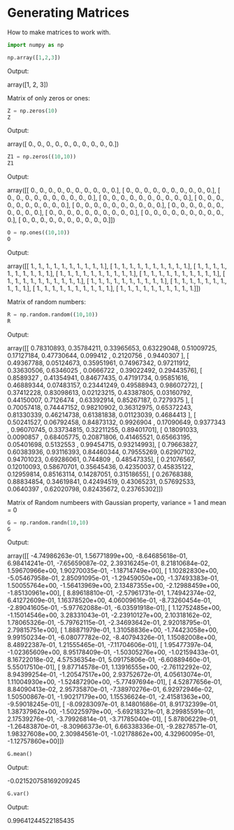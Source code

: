 
# Generating Matrices

How to make matrices to work with.


```python
import numpy as np

np.array([1,2,3])
```


Output:

array([1, 2, 3])



Matrix of only zeros or ones:


```python
Z = np.zeros(10)
Z
```




Output:

array([ 0.,  0.,  0.,  0.,  0.,  0.,  0.,  0.,  0.,  0.])




```python
Z1 = np.zeros((10,10))
Z1
```




Output:

array([[ 0.,  0.,  0.,  0.,  0.,  0.,  0.,  0.,  0.,  0.],
           [ 0.,  0.,  0.,  0.,  0.,  0.,  0.,  0.,  0.,  0.],
           [ 0.,  0.,  0.,  0.,  0.,  0.,  0.,  0.,  0.,  0.],
           [ 0.,  0.,  0.,  0.,  0.,  0.,  0.,  0.,  0.,  0.],
           [ 0.,  0.,  0.,  0.,  0.,  0.,  0.,  0.,  0.,  0.],
           [ 0.,  0.,  0.,  0.,  0.,  0.,  0.,  0.,  0.,  0.],
           [ 0.,  0.,  0.,  0.,  0.,  0.,  0.,  0.,  0.,  0.],
           [ 0.,  0.,  0.,  0.,  0.,  0.,  0.,  0.,  0.,  0.],
           [ 0.,  0.,  0.,  0.,  0.,  0.,  0.,  0.,  0.,  0.],
           [ 0.,  0.,  0.,  0.,  0.,  0.,  0.,  0.,  0.,  0.]])




```python
O = np.ones((10,10))
O
```




Output:

array([[ 1.,  1.,  1.,  1.,  1.,  1.,  1.,  1.,  1.,  1.],
           [ 1.,  1.,  1.,  1.,  1.,  1.,  1.,  1.,  1.,  1.],
           [ 1.,  1.,  1.,  1.,  1.,  1.,  1.,  1.,  1.,  1.],
           [ 1.,  1.,  1.,  1.,  1.,  1.,  1.,  1.,  1.,  1.],
           [ 1.,  1.,  1.,  1.,  1.,  1.,  1.,  1.,  1.,  1.],
           [ 1.,  1.,  1.,  1.,  1.,  1.,  1.,  1.,  1.,  1.],
           [ 1.,  1.,  1.,  1.,  1.,  1.,  1.,  1.,  1.,  1.],
           [ 1.,  1.,  1.,  1.,  1.,  1.,  1.,  1.,  1.,  1.],
           [ 1.,  1.,  1.,  1.,  1.,  1.,  1.,  1.,  1.,  1.],
           [ 1.,  1.,  1.,  1.,  1.,  1.,  1.,  1.,  1.,  1.]])



Matrix of random numbers:


```python
R = np.random.random((10,10))
R
```



Output:

array([[ 0.78310893,  0.35784211,  0.33965653,  0.63229048,  0.51009725,
             0.17127184,  0.47730644,  0.099412  ,  0.2120756 ,  0.9440307 ],
           [ 0.49367788,  0.05124673,  0.35951961,  0.74967342,  0.97211912,
             0.33630506,  0.6346025 ,  0.0666722 ,  0.39022492,  0.29443576],
           [ 0.8589327 ,  0.41354941,  0.84677435,  0.47191734,  0.95851616,
             0.46889344,  0.07483157,  0.23441249,  0.49588943,  0.98607272],
           [ 0.37412228,  0.83098613,  0.02123215,  0.43387805,  0.03160792,
             0.44150007,  0.7126474 ,  0.63392914,  0.85267187,  0.7279375 ],
           [ 0.70057418,  0.74447152,  0.98210902,  0.36312975,  0.65372243,
             0.81330339,  0.46214738,  0.61381838,  0.01123039,  0.4684413 ],
           [ 0.50241527,  0.06792458,  0.84873132,  0.9926904 ,  0.17090649,
             0.9377343 ,  0.96070745,  0.33734815,  0.32211255,  0.89401701],
           [ 0.18091033,  0.0090857 ,  0.68405775,  0.20871806,  0.41465521,
             0.65663195,  0.05401698,  0.5132553 ,  0.99454715,  0.93214993],
           [ 0.79663827,  0.60383936,  0.93116393,  0.84460344,  0.79555269,
             0.62907102,  0.94701023,  0.69286061,  0.744809  ,  0.48547335],
           [ 0.21076567,  0.12010093,  0.58670701,  0.35645436,  0.42350037,
             0.45835122,  0.12959814,  0.85163114,  0.14287051,  0.31518655],
           [ 0.26768388,  0.88834854,  0.34619841,  0.42494519,  0.43065231,
             0.57692533,  0.0640397 ,  0.62020798,  0.82435672,  0.23765302]])



Matrix of Random numbeers with Gaussian property, variance = 1 and mean = 0


```python
G = np.random.randn(10,10)
G
```



Output:

array([[ -4.74986263e-01,   1.56771899e+00,  -8.64685618e-01,
              6.98414241e-01,  -7.65659087e-02,   2.39316245e-01,
              8.21810684e-02,   1.59670966e+00,   1.90270035e-01,
             -1.18714749e+00],
           [  1.10282830e+00,  -5.05467958e-01,   2.85091095e-01,
             -1.29459050e+00,  -1.37493383e-01,   1.50055764e+00,
             -1.56413969e+00,   2.13487355e+00,  -2.12988459e+00,
             -1.85130961e+00],
           [  8.89618810e-01,  -2.57961731e-01,   1.74942374e-02,
              6.41272609e-01,   1.16378520e+00,   4.06009616e-01,
             -8.73260454e-01,  -2.89041605e-01,  -5.97762088e-01,
             -6.03591918e-01],
           [  1.12752485e+00,  -1.15014546e+00,   3.28331043e-01,
             -2.23910127e+00,   2.10318162e-02,   1.78065326e-01,
             -5.79762115e-01,  -2.34693642e-01,   2.92018795e-01,
              2.79815751e+00],
           [  1.88871979e-01,   1.31058836e+00,  -1.74423058e+00,
              9.99150234e-01,  -6.08077782e-02,  -8.40794326e-01,
              1.15082008e+00,   8.48922387e-01,   1.21555465e-01,
             -7.11704606e-01],
           [  1.95477397e-04,  -1.02365609e+00,   8.95178409e-01,
             -1.50305276e+00,  -1.02159433e-01,   8.16722018e-02,
              4.57536354e-01,   5.09175806e-01,  -6.60889460e-01,
              5.55017510e-01],
           [  9.87714578e-01,   1.13916555e+00,  -2.76112292e-02,
              8.94399254e-01,  -1.20547517e+00,   2.93752672e-01,
              4.05613074e-01,   1.11004930e+00,  -1.52487290e+00,
             -5.77497694e-01],
           [  4.52877656e-01,   8.84090413e-02,   2.95735870e-01,
             -7.38970276e-01,   6.92972946e-02,   1.50500867e-01,
             -1.90217179e+00,   1.15536624e-01,  -2.41581363e+00,
             -9.59018245e-01],
           [ -8.09283097e-01,   8.14801686e-01,   8.91732399e-01,
              1.38737962e+00,  -1.50225979e+00,  -5.69218321e-01,
              8.29985591e-01,   2.17539276e-01,  -3.79926814e-01,
             -3.71785040e-01],
           [  5.87806229e-01,  -1.26483870e-01,  -8.30966373e-01,
              6.66338336e-01,  -9.28278571e-01,   1.98327608e+00,
              2.30984561e-01,  -1.02178862e+00,   4.32960095e-01,
             -1.12757860e+00]])




```python
G.mean()
```




Output:

-0.021520758169209245




```python
G.var()
```





Output:

0.99641244522185435


